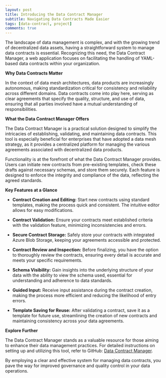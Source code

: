 ```yaml
---
layout: post
title: Introducing the Data Contract Manager
subtitle: Navigating Data Contracts Made Easier
tags: [data-contract, project]
comments: true
---
```


The landscape of data management is complex, and with the growing trend of decentralized data assets, having a straightforward system to manage data contracts is essential. Recognizing this need, the Data Contract Manager, a web application focuses on facilitating the handling of YAML-based data contracts within your organization.

**Why Data Contracts Matter**

In the context of data mesh architectures, data products are increasingly autonomous, making standardization critical for consistency and reliability across different domains. Data contracts come into play here, serving as clear agreements that specify the quality, structure, and use of data, ensuring that all parties involved have a mutual understanding of responsibilities.

**What the Data Contract Manager Offers**

The Data Contract Manager is a practical solution designed to simplify the intricacies of establishing, validating, and maintaining data contracts. This tool is especially beneficial for enterprises that have adopted a data mesh strategy, as it provides a centralized platform for managing the various agreements associated with decentralized data products.

Functionality is at the forefront of what the Data Contract Manager provides. Users can initiate new contracts from pre-existing templates, check these drafts against necessary schemas, and store them securely. Each feature is designed to enforce the integrity and compliance of the data, reflecting the agreed standards.

**Key Features at a Glance**

- **Contract Creation and Editing:** Start new contracts using standard templates, making the process quick and consistent. The intuitive editor allows for easy modifications.

- **Contract Validation:** Ensure your contracts meet established criteria with the validation feature, minimizing inconsistencies and errors.

- **Secure Contract Storage:** Safely store your contracts with integrated Azure Blob Storage, keeping your agreements accessible and protected.

- **Contract Review and Inspection:** Before finalizing, you have the option to thoroughly review the contracts, ensuring every detail is accurate and meets your specific requirements.

- **Schema Visibility:** Gain insights into the underlying structure of your data with the ability to view the schema used, essential for understanding and adherence to data standards.

- **Guided Input:** Receive input assistance during the contract creation, making the process more efficient and reducing the likelihood of entry errors.

- **Template Saving for Reuse:** After validating a contract, save it as a template for future use, streamlining the creation of new contracts and maintaining consistency across your data agreements.

**Explore Further**

The Data Contract Manager stands as a valuable resource for those aiming to enhance their data management practices. For detailed instructions on setting up and utilizing this tool, refer to GitHub: [Data Contract Manager](https://github.com/volvo-cars/data-contract-manager).

By employing a clear and effective system for managing data contracts, you pave the way for improved governance and quality control in your data operations.